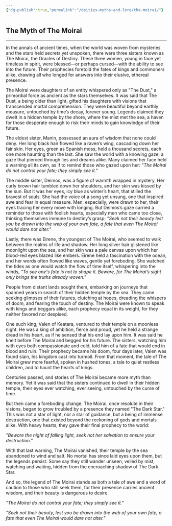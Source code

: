 ```yaml
---
{"dg-publish":true,"permalink":"/deities-myths-and-lore/the-moirai/"}
---
```


## The Myth of The Moirai

---
In the annals of ancient times, when the world was woven from mysteries and the stars held secrets yet unspoken, there were three sisters known as The Moirai, the Oracles of Destiny. These three women, young in face yet timeless in spirit, were blessed—or perhaps cursed—with the ability to see into the future. Their prophecies foretold the fates of kings and commoners alike, drawing all who longed for answers into their elusive, ethereal presence.

The Moirai were daughters of an entity whispered only as "The Dust," a primordial force as ancient as the stars themselves. It was said that The Dust, a being older than light, gifted his daughters with visions that transcended mortal comprehension. They were beautiful beyond earthly measure, untouched by time’s decay, forever young. Legends claimed they dwelt in a hidden temple by the shore, where the mist met the sea, a haven for those desperate enough to risk their minds to gain knowledge of their future.

The eldest sister, Manin, possessed an aura of wisdom that none could deny. Her long black hair flowed like a raven’s wing, cascading down her fair skin. Her eyes, green as Spanish moss, held a thousand secrets, each one more haunting than the last. She saw the world with a knowing gaze, a gaze that pierced through lies and dreams alike. Many claimed her face held a warning all its own, as if to remind those who gazed upon her: _"The Moirai do not control your fate; they simply see it."_

The middle sister, Deimos, was a figure of warmth wrapped in mystery. Her curly brown hair tumbled down her shoulders, and her skin was kissed by the sun. But it was her eyes, icy blue as winter’s heart, that stilled the bravest of souls. She had the voice of a song yet unsung, one that inspired awe and fear in equal measure. Men, especially, were drawn to her, their eyes tracing her every move with longing. But Deimos’s gaze carried a reminder to those with foolish hearts, especially men who came too close, thinking themselves immune to destiny’s grasp: _"Seek not their beauty lest you be drawn into the web of your own fate, a fate that even The Moirai would dare not alter."_

Lastly, there was Eirene, the youngest of The Moirai, who seemed to walk between the realms of life and shadow. Her long silver hair glistened like moonlight upon the sea, and her skin was a pale canvas upon which her blood-red eyes blazed like embers. Eirene held a fascination with the ocean, and her words often flowed like waves, gentle yet foreboding. She watched the tides as one would watch the flow of time itself, whispering into the winds, _"To see one's fate is not to shape it. Beware, for The Moirai’s sight only brings the truths already woven."_

People from distant lands sought them, embarking on journeys that spanned years in search of their hidden temple by the sea. They came seeking glimpses of their futures, clutching at hopes, dreading the whispers of doom, and fearing the touch of destiny. The Moirai were known to speak with kings and beggars alike, each prophecy equal in its weight, for they neither favored nor despised.

One such king, Valen of Keatara, ventured to their temple on a moonless night. He was a king of ambition, fierce and proud, yet he held a strange dread in his heart, as if he sensed that his end lay upon him. It was said he knelt before The Moirai and begged for his future. The sisters, watching him with eyes both compassionate and cold, told him of a fate that would end in blood and ruin. Their prophecy became his doom, four days later, Valen was found slain, his kingdom cast into turmoil. From that moment, the tale of The Moirai grew more fearful, spoken in hushed tones, a tale to quiet restless children, and to haunt the hearts of kings.

Centuries passed, and stories of The Moirai became more myth than memory. Yet it was said that the sisters continued to dwell in their hidden temple, their eyes ever watching, ever seeing, untouched by the curse of time.

But then came a foreboding change. The Moirai, once resolute in their visions, began to grow troubled by a presence they named "The Dark Star." This was not a star of light, nor a star of guidance, but a being of immense destruction, one that existed beyond the reckoning of gods and mortals alike. With heavy hearts, they gave their final prophecy to the world:

_"Beware the night of falling light, seek not her salvation to ensure your destruction."_

With that last warning, The Moirai vanished, their temple by the sea abandoned to wind and salt. No mortal has since laid eyes upon them, but the legends persist. Some say they still wander unseen, veiled by mist, watching and waiting, hidden from the encroaching shadow of The Dark Star.

And so, the legend of The Moirai stands as both a tale of awe and a word of caution to those who still seek them, for their presence carries ancient wisdom, and their beauty is dangerous to desire.

_"The Moirai do not control your fate; they simply see it."_

_"Seek not their beauty, lest you be drawn into the web of your own fate, a fate that even The Moirai would dare not alter."_